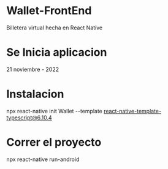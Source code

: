 # Wallet-FrontEnd

Billetera virtual hecha en React Native

# Se Inicia aplicacion

21 noviembre - 2022

# Instalacion

npx react-native init Wallet --template react-native-template-typescript@6.10.4

# Correr el proyecto

npx react-native run-android
